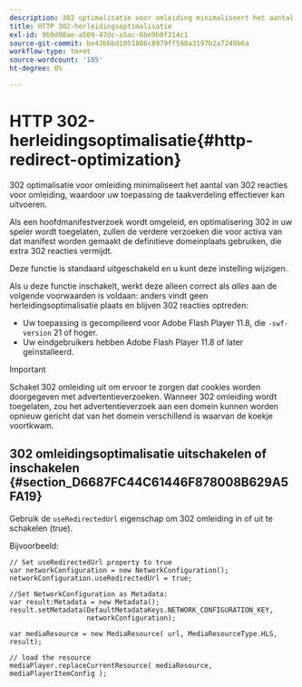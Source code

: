 ```yaml
---
description: 302 optimalisatie voor omleiding minimaliseert het aantal van 302 reacties voor omleiding, waardoor uw toepassing de taakverdeling effectiever kan uitvoeren.
title: HTTP 302-herleidingsoptimalisatie
exl-id: 9b9d98ae-a509-47dc-a5ac-6be9b0f214c1
source-git-commit: be43bbbd1051886c8979ff590a3197b2a7249b6a
workflow-type: tm+mt
source-wordcount: '185'
ht-degree: 0%

---
```


# HTTP 302-herleidingsoptimalisatie{#http-redirect-optimization}

302 optimalisatie voor omleiding minimaliseert het aantal van 302 reacties voor omleiding, waardoor uw toepassing de taakverdeling effectiever kan uitvoeren.

Als een hoofdmanifestverzoek wordt omgeleid, en optimalisering 302 in uw speler wordt toegelaten, zullen de verdere verzoeken die voor activa van dat manifest worden gemaakt de definitieve domeinplaats gebruiken, die extra 302 reacties vermijdt.

Deze functie is standaard uitgeschakeld en u kunt deze instelling wijzigen.

Als u deze functie inschakelt, werkt deze alleen correct als *alles* aan de volgende voorwaarden is voldaan: anders vindt geen herleidingsoptimalisatie plaats en blijven 302 reacties optreden:

* Uw toepassing is gecompileerd voor Adobe Flash Player 11.8, die `-swf-version` 21 of hoger.
* Uw eindgebruikers hebben Adobe Flash Player 11.8 of later geïnstalleerd.

>[!IMPORTANT]
>
>Schakel 302 omleiding uit om ervoor te zorgen dat cookies worden doorgegeven met advertentieverzoeken. Wanneer 302 omleiding wordt toegelaten, zou het advertentieverzoek aan een domein kunnen worden opnieuw gericht dat van het domein verschillend is waarvan de koekje voortkwam.

## 302 omleidingsoptimalisatie uitschakelen of inschakelen {#section_D6687FC44C61446F878008B629A5FA19}

Gebruik de `useRedirectedUrl` eigenschap om 302 omleiding in of uit te schakelen (true).

<!--<a id="example_B886777252B745AAB48B1FCC42C97A25"></a>-->

Bijvoorbeeld:

```
// Set useRedirectedUrl property to true 
var networkConfiguration = new NetworkConfiguration(); 
networkConfiguration.useRedirectedUrl = true; 
  
//Set NetworkConfiguration as Metadata: 
var result:Metadata = new Metadata(); 
result.setMetadata(DefaultMetadataKeys.NETWORK_CONFIGURATION_KEY,  
                   networkConfiguration); 
  
var mediaResource = new MediaResource( url, MediaResourceType.HLS, result); 
  
// load the resource 
mediaPlayer.replaceCurrentResource( mediaResource, mediaPlayerItemConfig );
```
